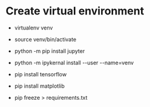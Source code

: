 # Create virtual environment

- virtualenv venv
- source venv/bin/activate
- python -m pip install jupyter
- python -m ipykernal install --user --name=venv
- pip install tensorflow
- pip install matplotlib

- pip freeze > requirements.txt
